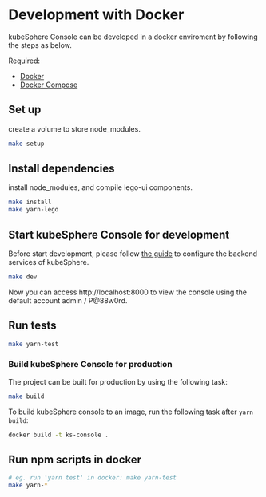 # Development with Docker

kubeSphere Console can be developed in a docker enviroment by following the steps as below.

Required:

- [Docker](https://docs.docker.com/)
- [Docker Compose](https://docs.docker.com/compose/)

## Set up

create a volume to store node_modules.

```bash
make setup
```

## Install dependencies

install node_modules, and compile lego-ui components.

```bash
make install
make yarn-lego
```

## Start kubeSphere Console for development

Before start development, please follow [the guide](/docs/access-backend.md) to configure the backend services of kubeSphere.

```bash
make dev
```

Now you can access http://localhost:8000 to view the console using the default account admin / P@88w0rd.

## Run tests

```bash
make yarn-test
```

### Build kubeSphere Console for production

The project can be built for production by using the following task:

```sh
make build
```

To build kubeSphere console to an image, run the following task after `yarn build`:

```sh
docker build -t ks-console .
```

## Run npm scripts in docker

```bash
# eg. run 'yarn test' in docker: make yarn-test
make yarn-*
```
